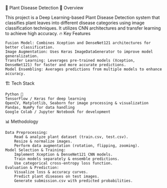 🌿 Plant Disease Detection
🚀 Overview

This project is a Deep Learning-based Plant Disease Detection system that classifies plant leaves into different disease categories using image classification techniques. It utilizes CNN architectures and transfer learning to achieve high accuracy.
🔥 Key Features

    Fusion Model: Combines Xception and DenseNet121 architectures for better classification.
    Image Augmentation: Uses Keras ImageDataGenerator to improve model generalization.
    Transfer Learning: Leverages pre-trained models (Xception, DenseNet121) for faster and more accurate predictions.
    Model Ensembling: Averages predictions from multiple models to enhance accuracy.

🏗️ Tech Stack

    Python 🐍
    TensorFlow / Keras for deep learning
    OpenCV, Matplotlib, Seaborn for image processing & visualization
    Pandas, NumPy for data handling
    Google Colab / Jupyter Notebook for development

📊 Methodology

    Data Preprocessing:
        Read & analyze plant dataset (train.csv, test.csv).
        Resize & normalize images.
        Perform data augmentation (rotation, flipping, zooming).
    Model Selection & Training:
        Implement Xception & DenseNet121 CNN models.
        Train models separately & ensemble predictions.
        Use categorical cross-entropy loss function.
    Evaluation & Prediction:
        Visualize loss & accuracy curves.
        Predict plant diseases on test images.
        Generate submission.csv with predicted probabilities.
